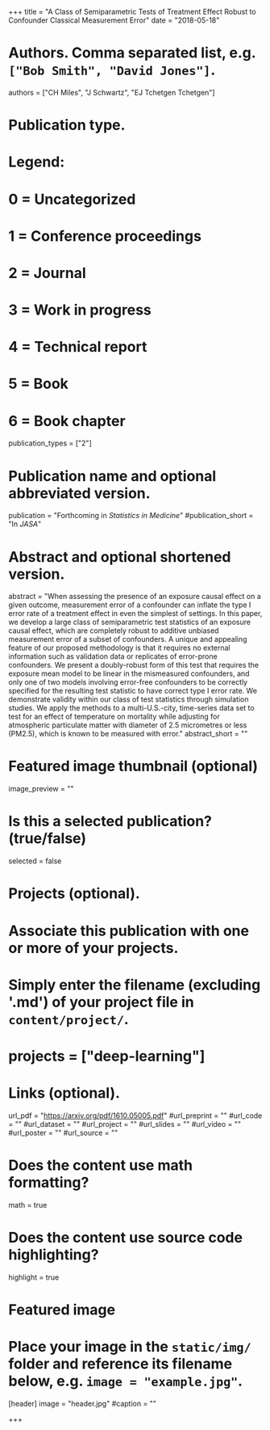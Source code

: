 +++
title = "A Class of Semiparametric Tests of Treatment Effect Robust to Confounder Classical Measurement Error"
date = "2018-05-18"

# Authors. Comma separated list, e.g. `["Bob Smith", "David Jones"]`.
authors = ["CH Miles", "J Schwartz", "EJ Tchetgen Tchetgen"]

# Publication type.
# Legend:
# 0 = Uncategorized
# 1 = Conference proceedings
# 2 = Journal
# 3 = Work in progress
# 4 = Technical report
# 5 = Book
# 6 = Book chapter
publication_types = ["2"]

# Publication name and optional abbreviated version.
publication = "Forthcoming in *Statistics in Medicine*"
#publication_short = "In *JASA*"

# Abstract and optional shortened version.
abstract = "When assessing the presence of an exposure causal effect on a given outcome, measurement error of a confounder can inflate the type I error rate of a treatment effect in even the simplest of settings. In this paper, we develop a large class of semiparametric test statistics of an exposure causal effect, which are completely robust to additive unbiased measurement error of a subset of confounders. A unique and appealing feature of our proposed methodology is that it requires no external information such as validation data or replicates of error-prone confounders. We present a doubly-robust form of this test that requires the exposure mean model to be linear in the mismeasured confounders, and only one of two models involving error-free confounders to be correctly specified for the resulting test statistic to have correct type I error rate. We demonstrate validity within our class of test statistics through simulation studies. We apply the methods to a multi-U.S.-city, time-series data set to test for an effect of temperature on mortality while adjusting for atmospheric particulate matter with diameter of 2.5 micrometres or less (PM2.5), which is known to be measured with error."
abstract_short = ""

# Featured image thumbnail (optional)
image_preview = ""

# Is this a selected publication? (true/false)
selected = false

# Projects (optional).
#   Associate this publication with one or more of your projects.
#   Simply enter the filename (excluding '.md') of your project file in `content/project/`.
# projects = ["deep-learning"]

# Links (optional).
url_pdf = "https://arxiv.org/pdf/1610.05005.pdf"
#url_preprint = ""
#url_code = ""
#url_dataset = ""
#url_project = ""
#url_slides = ""
#url_video = ""
#url_poster = ""
#url_source = ""

# Does the content use math formatting?
math = true

# Does the content use source code highlighting?
highlight = true

# Featured image
# Place your image in the `static/img/` folder and reference its filename below, e.g. `image = "example.jpg"`.
[header]
image = "header.jpg"
#caption = ""

+++